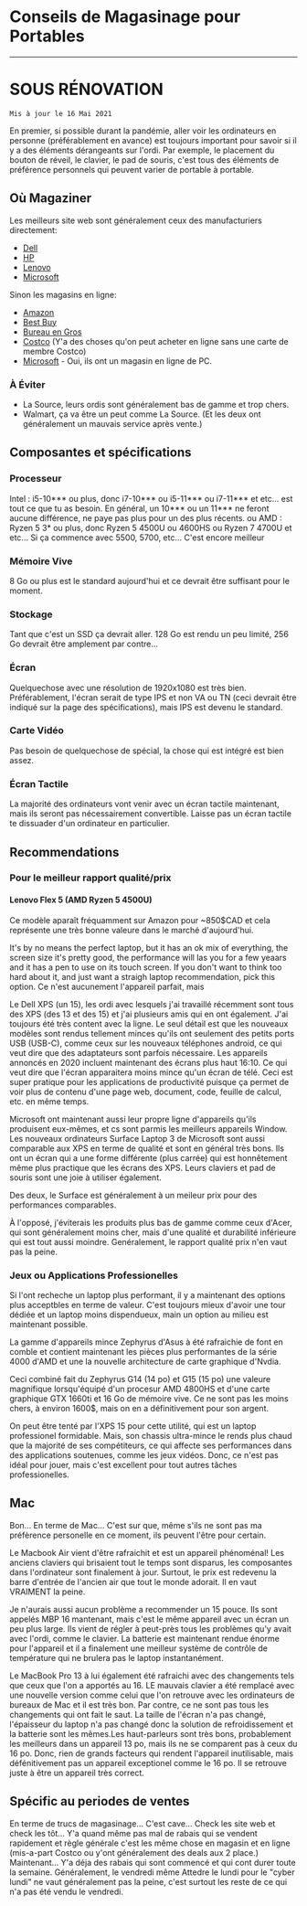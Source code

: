 # Conseils de Magasinage pour Portables
---

# SOUS RÉNOVATION

`Mis à jour le 16 Mai 2021`

En premier, si possible durant la pandémie, aller voir les ordinateurs en personne (préférablement en avance) est toujours important pour savoir si il y a des éléments dérangeants sur l'ordi. Par exemple, le placement du bouton de réveil, le clavier, le pad de souris, c'est tous des éléments de préférence personnels qui peuvent varier de portable à portable.

## Où Magaziner

Les meilleurs site web sont généralement ceux des manufacturiers directement:
- [Dell](Dell.ca)
- [HP](Hp.ca)
- [Lenovo](canada.lenovo.com/fr)
- [Microsoft](https://www.microsoft.com/en-ca/store/collections/laptops)

Sinon les magasins en ligne:
- [Amazon](Amazon.ca)
- [Best Buy](Bestbuy.ca)
- [Bureau en Gros](bureauengros.com)
- [Costco](costco.ca) (Y'a des choses qu'on peut acheter en ligne sans une carte de membre Costco)
- [Microsoft](microsoft.com/en-ca/store/collections/laptops/pc) - Oui, ils ont un magasin en ligne de PC.

### À Éviter

- La Source, leurs ordis sont généralement bas de gamme et trop chers.
- Walmart, ça va être un peut comme La Source. (Et les deux ont généralement un mauvais service après vente.)

## Composantes et spécifications 

### Processeur

Intel : i5-10*** ou plus, donc i7-10*** ou i5-11*** ou i7-11*** et etc... est tout ce que tu as besoin. En général, un 10*** ou un 11*** ne feront aucune différence, ne paye pas plus pour un des plus récents.
ou
AMD : Ryzen 5 3* ou plus, donc Ryzen 5 4500U ou 4600HS ou Ryzen 7 4700U et etc... Si ça commence avec 5500, 5700, etc... C'est encore meilleur

### Mémoire Vive

8 Go ou plus est le standard aujourd'hui et ce devrait être suffisant pour le moment.

### Stockage

Tant que c'est un SSD ça devrait aller. 128 Go est rendu un peu limité, 256 Go devrait être amplement par contre...

### Écran

Quelquechose avec une résolution de 1920x1080 est très bien. Préférablement, l'écran serait de type IPS et non VA ou TN (ceci devrait être indiqué sur la page des spécifications), mais IPS est devenu le standard.

### Carte Vidéo
Pas besoin de quelquechose de spécial, la chose qui est intégré est bien assez.

### Écran Tactile

La majorité des ordinateurs vont venir avec un écran tactile maintenant, mais ils seront pas nécessairement convertible. Laisse pas un écran tactile te dissuader d'un ordinateur en particulier.

## Recommendations

### Pour le meilleur rapport qualité/prix

#### Lenovo Flex 5 (AMD Ryzen 5 4500U)

Ce modèle aparaît fréquamment sur Amazon pour ~850$CAD et cela représente une très bonne valeure dans le marché d'aujourd'hui.

It's by no means the perfect laptop, but it has an ok mix of everything, the screen size it's pretty good, the performance will las you for a few yeaars and it has a pen to use on its touch screen. If you don't want to think too hard about it, and just want a straigh laptop recommendation, pick this option.
Ce n'est aucunement l'appareil parfait, mais 

Le Dell XPS (un 15), les ordi avec lesquels j'ai travaillé récemment sont tous des XPS (des 13 et des 15) et j'ai plusieurs amis qui en ont également. J'ai toujours été très content avec la ligne. Le seul détail est que les nouveaux modèles sont rendus tellement minces qu'ils ont seulement des petits ports USB (USB-C), comme ceux sur les nouveaux téléphones android, ce qui veut dire que des adaptateurs sont parfois nécessaire. Les appareils annoncés en 2020 incluent maintenant des écrans plus haut 16:10. Ce qui veut dire que l'écran apparaitera moins mince qu'un écran de télé. Ceci est super pratique pour les applications de productivité puisque ça permet de voir plus de contenu d'une page web, document, code, feuille de calcul, etc. en même temps.

Microsoft ont maintenant aussi leur propre ligne d'appareils qu'ils produisent eux-mêmes, et cs sont parmis les meilleurs appareils Window. Les nouveaux ordinateurs Surface Laptop 3 de Microsoft sont aussi comparable aux XPS en terme de qualité et sont en général très bons. Ils ont un écran qui a une forme différente (plus carrée) qui est honnêtement même plus practique que les écrans des XPS. Leurs claviers et pad de souris sont une joie à utiliser également.

Des deux, le Surface est généralement à un meileur prix pour des performances comparables.

À l'opposé, j'éviterais les produits plus bas de gamme comme ceux d'Acer, qui sont généralement moins cher, mais d'une qualité et durabilité inférieure qui est tout aussi moindre. Genéralement, le rapport qualité prix n'en vaut pas la peine.

### Jeux ou Applications Professionelles

Si l'ont recheche un laptop plus performant, il y a maintenant des options plus acceptbles en terme de valeur. C'est toujours mieux d'avoir une tour dédiée et un laptop moins dispendueux, main un option au milieu est maintenant possible.

La gamme d'appareils mince Zephyrus d'Asus à été rafraichie de font en comble et contient maintenant les pièces plus performantes de la série 4000 d'AMD et une la nouvelle architecture de carte graphique d'Nvdia.

Ceci combiné fait du Zephyrus G14 (14 po) et G15 (15 po) une valeure magnifique lorsqu'équipé d'un procesur AMD 4800HS et d'une carte graphique GTX 1660ti et 16 Go de mémoire vive. Ce ne sont pas les moins chers, à environ 1600$, mais on en a définitivement pour son argent.

On peut être tenté par l'XPS 15 pour cette utilité, qui est un laptop professionel formidable. Mais, son chassis ultra-mince le rends plus chaud que la majorité de ses compétiteurs, ce qui affecte ses performances dans des applications soutenues, comme les jeux vidéos. Donc, ce n'est pas idéal pour jouer, mais c'est excellent pour tout autres tâches professionelles.

## Mac

Bon... En terme de Mac... C'est sur que, même s'ils ne sont pas ma préfèrence personelle en ce moment, ils peuvent l'être pour certain.

Le Macbook Air vient d'être rafraichit et est un appareil phénoménal! Les anciens claviers qui brisaient tout le temps sont disparus, les composantes dans l'ordinateur sont finalement à jour.
Surtout, le prix est redevenu la barre d'entrée de l'ancien air que tout le monde adorait.
Il en vaut VRAIMENT la peine.

Je n'aurais aussi aucun problème a recommender un 15 pouce. Ils sont appelés MBP 16 mantenant, mais c'est le même appareil avec un écran un peu plus large. Ils vient de régler à peut-près tous les problèmes qu'y avait avec l'ordi, comme le clavier. La batterie est maintenant rendue énorme pour l'appareil et il a finalement une meilleur système de contrôle de température qui ne brulera pas le laptop instantanément.

Le MacBook Pro 13 à lui également été rafraichi avec des changements tels que ceux que l'on a apportés au 16. LE mauvais clavier a été remplacé avec une nouvelle version comme celui que l'on retrouve avec les ordinateurs de bureaux de Mac et il est très bon. Par contre, ce ne sont pas tous les changements qui ont fait le saut. La taille de l'écran n'a pas changé, l'épaisseur du laptop n'a pas changé donc la solution de refroidissement et la batterie sont les mêmes.Les haut-parleurs sont très bons, probablement les meilleurs dans un appareil 13 po, mais ils ne se comparent pas à ceux du 16 po. Donc, rien de grands facteurs qui rendent l'appareil inutilisable, mais défénitivement pas un appareil exceptionel comme le 16 po. Il se retrouve juste à être un appareil très correct.

## Spécific au periodes de ventes

En terme de trucs de magasinage... C'est cave... Check les site web et check les tôt... Y'a quand même pas mal de rabais qui se vendent rapidement et règle générale c'est les même chose en magasin et en ligne (mis-a-part Costco ou y'ont généralement des deals aux 2 place.)
Maintenant... Y'a déja des rabais qui sont commencé et qui cont durer toute la semaine. Généralement, le vendredi même 
Attedre le lundi pour le "cyber lundi" ne vaut généralement pas la peine, c'est surtout les reste de ce qui n'a pas été vendu le vendredi.
